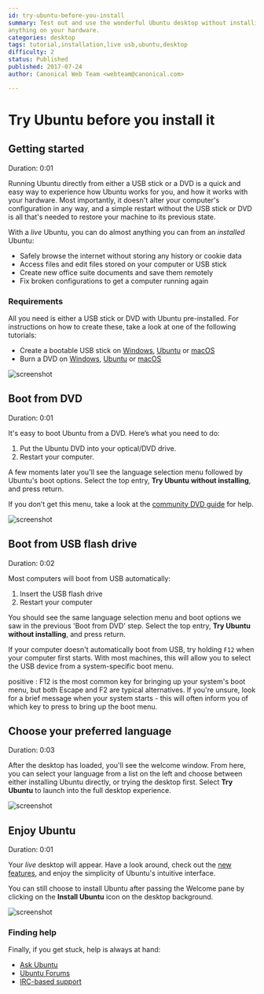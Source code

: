 ```yaml
---
id: try-ubuntu-before-you-install
summary: Test out and use the wonderful Ubuntu desktop without installing
anything on your hardware.
categories: desktop
tags: tutorial,installation,live usb,ubuntu,desktop
difficulty: 2
status: Published
published: 2017-07-24
author: Canonical Web Team <webteam@canonical.com>

---
```


# Try Ubuntu before you install it

## Getting started
Duration: 0:01

Running Ubuntu directly from either a USB stick or a DVD is a quick and easy way to experience how Ubuntu works for you, and how it works with your hardware. Most importantly, it doesn't alter your computer's configuration in any way, and a simple restart without the USB stick or DVD is all that's needed to restore your machine to its previous state. 

With a *live* Ubuntu, you can do almost anything you can from an *installed* Ubuntu:

- Safely browse the internet without storing any history or cookie data
- Access files and edit files stored on your computer or USB stick
- Create new office suite documents and save them remotely
- Fix broken configurations to get a computer running again

### Requirements

All you need is either a USB stick or DVD with Ubuntu pre-installed. For instructions on how to create these, take a look at one of the following tutorials:

- Create a bootable USB stick on [Windows][usbwindows], [Ubuntu][usbubuntu] or [macOS][usbmacos]
- Burn a DVD on [Windows][dvdwindows], [Ubuntu][dvdubuntu] or [macOS][dvdmacos]

![screenshot](https://assets.ubuntu.com/v1/0e7183ed-desktop-overview-complete.jpg)

## Boot from DVD
Duration: 0:01

It's easy to boot Ubuntu from a DVD. Here’s what you need to do:

1. Put the Ubuntu DVD into your optical/DVD drive.
1. Restart your computer.

A few moments later you'll see the language selection menu followed by Ubuntu's boot options. Select the top entry, **Try Ubuntu without installing**, and press return.

If you don’t get this menu, take a look at the [community DVD guide][dvdguide] for help.

![screenshot](https://assets.ubuntu.com/v1/12c3e81a-ubuntu-try.png)

## Boot from USB flash drive
Duration: 0:02

Most computers will boot from USB automatically:

1. Insert the USB flash drive
1. Restart your computer

You should see the same language selection menu and boot options we saw in the previous 'Boot from DVD' step. Select the top entry, **Try Ubuntu without installing**, and press return.

If your computer doesn't automatically boot from USB, try holding `F12` when your computer first starts. With most machines, this will allow you to select the USB device from a system-specific boot menu.

positive
: F12 is the most common key for bringing up your system's boot menu, but both Escape and F2 are typical alternatives. If you're unsure, look for a brief message when your system starts - this will often inform you of which key to press to bring up the boot menu.

## Choose your preferred language
Duration: 0:03

After the desktop has loaded, you'll see the welcome window. From here, you can select your language from a list on the left and choose between either installing Ubuntu directly, or trying the desktop first. Select **Try Ubuntu** to launch into the full desktop experience. 

![screenshot](https://assets.ubuntu.com/v1/49a92ce6-install_1.jpg)

## Enjoy Ubuntu
Duration: 0:01

Your *live* desktop will appear. Have a look around, check out the [new features][ubuntufeatures], and enjoy the simplicity of Ubuntu's intuitive interface.

You can still choose to install Ubuntu after passing the Welcome pane by clicking on the **Install Ubuntu** icon on the desktop background.

![screenshot](https://assets.ubuntu.com/v1/4688006c-try-ubuntu-16-04.jpg)

### Finding help

Finally, if you get stuck, help is always at hand:

* [Ask Ubuntu][askubuntu]
* [Ubuntu Forums][ubuntuforums]
* [IRC-based support][ircsupport]

<!-- LINKS -->
[usbmacos]: https://tutorials.ubuntu.com/tutorial/tutorial-create-a-usb-stick-on-macos
[usbwindows]: https://tutorials.ubuntu.com/tutorial/tutorial-create-a-usb-stick-on-windows
[usbubuntu]: https://tutorials.ubuntu.com/tutorial/tutorial-create-a-usb-stick-on-ubuntu
[dvdmacos]: https://tutorials.ubuntu.com/tutorial/tutorial-burn-a-dvd-on-macos
[dvdwindows]: https://tutorials.ubuntu.com/tutorial/tutorial-burn-a-dvd-on-windows 
[dvdubuntu]: https://tutorials.ubuntu.com/tutorial/tutorial-burn-a-dvd-on-ubuntu 
[dvdguide]: https://help.ubuntu.com/community/BootFromCD
[askubuntu]: https://askubuntu.com/
[ubuntuforums]: https://ubuntuforums.org/
[ircsupport]: https://wiki.ubuntu.com/IRC/ChannelList
[ubuntufeatures]: https://www.ubuntu.com/desktop/features
